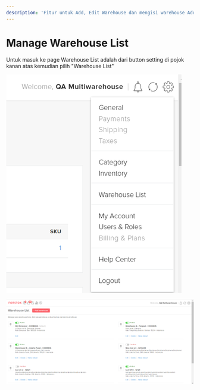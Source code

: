 ```yaml
---
description: 'Fitur untuk Add, Edit Warehouse dan mengisi warehouse Address'
---
```


# Manage Warehouse List

Untuk masuk ke page Warehouse List adalah dari button setting di pojok kanan atas kemudian pilih "Warehouse List"

![Setting](../../.gitbook/assets/image%20%28136%29.png)

![](../../.gitbook/assets/image%20%2885%29.png)

